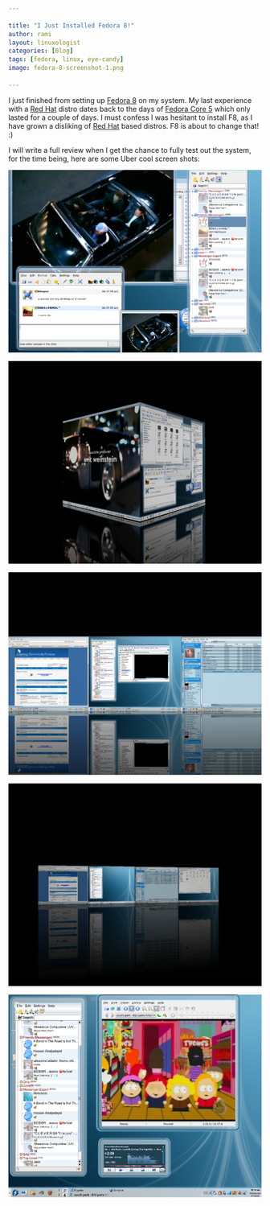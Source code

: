 ```yaml
---

title: "I Just Installed Fedora 8!"
author: rami
layout: linuxologist 
categories: [Blog]
tags: [fedora, linux, eye-candy]
image: fedora-8-screenshot-1.png

---
```


I just finished from setting up [Fedora 8](http://docs.fedoraproject.org/release-notes/f8/en_US/) on my system. My last experience with a [Red Hat](http://en.wikipedia.org/wiki/Red_Hat_Linux) distro dates back to the days of [Fedora Core 5](http://www.redhat.com/magazine/018apr06/features/fc5_overview/) which only lasted for a couple of days. I must confess I was hesitant to install F8, as I have grown a disliking of [Red Hat](http://en.wikipedia.org/wiki/Red_Hat_Linux) based distros. F8 is about to change that! :)

I will write a full review when I get the chance to fully test out the system, for the time being, here are some Uber cool screen shots: 

![Fedora 8 with KDE and Compiz](/assets/images/content/blog/fedora-8-screenshot-1.png)

![Fedora 8 with KDE and Compiz](/assets/images/content/blog/fedora-8-screenshot-2.png)

![Fedora 8 with KDE and Compiz](/assets/images/content/blog/fedora-8-screenshot-3.png)

![Fedora 8 with KDE and Compiz](/assets/images/content/blog/fedora-8-screenshot-4.png)

![Fedora 8 with KDE and Compiz](/assets/images/content/blog/fedora-8-screenshot-5.png)

